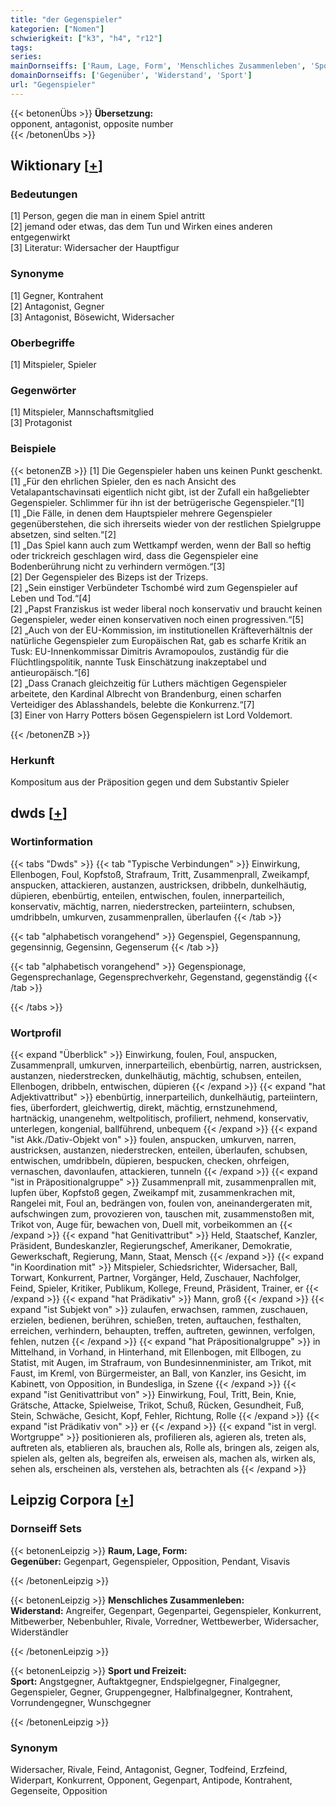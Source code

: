 ```yaml
---
title: "der Gegenspieler"
kategorien: ["Nomen"]
schwierigkeit: ["k3", "h4", "r12"]
tags:
series:
mainDornseiffs: ['Raum, Lage, Form', 'Menschliches Zusammenleben', 'Sport und Freizeit']
domainDornseiffs: ['Gegenüber', 'Widerstand', 'Sport']
url: "Gegenspieler"
---
```


{{< betonenÜbs >}}
**Übersetzung:**  
opponent, antagonist, opposite number  
{{< /betonenÜbs >}}

## Wiktionary [[+](https://de.wiktionary.org/wiki/Gegenspieler)]

### Bedeutungen
[1] Person, gegen die man in einem Spiel antritt  
[2] jemand oder etwas, das dem Tun und Wirken eines anderen entgegenwirkt  
[3] Literatur: Widersacher der Hauptfigur  

### Synonyme
[1] Gegner, Kontrahent  
[2] Antagonist, Gegner  
[3] Antagonist, Bösewicht, Widersacher  

### Oberbegriffe
[1] Mitspieler, Spieler  

### Gegenwörter
[1] Mitspieler, Mannschaftsmitglied  
[3] Protagonist  

### Beispiele
{{< betonenZB >}}
[1] Die Gegenspieler haben uns keinen Punkt geschenkt.  
[1] „Für den ehrlichen Spieler, den es nach Ansicht des Vetalapantschavinsati eigentlich nicht gibt, ist der Zufall ein haßgeliebter Gegenspieler. Schlimmer für ihn ist der betrügerische Gegenspieler.“[1]  
[1] „Die Fälle, in denen dem Hauptspieler mehrere Gegenspieler gegenüberstehen, die sich ihrerseits wieder von der restlichen Spielgruppe absetzen, sind selten.“[2]  
[1] „Das Spiel kann auch zum Wettkampf werden, wenn der Ball so heftig oder trickreich geschlagen wird, dass die Gegenspieler eine Bodenberührung nicht zu verhindern vermögen.“[3]  
[2] Der Gegenspieler des Bizeps ist der Trizeps.  
[2] „Sein einstiger Verbündeter Tschombé wird zum Gegenspieler auf Leben und Tod.“[4]  
[2] „Papst Franziskus ist weder liberal noch konservativ und braucht keinen Gegenspieler, weder einen konservativen noch einen progressiven.“[5]  
[2] „Auch von der EU-Kommission, im institutionellen Kräfteverhältnis der natürliche Gegenspieler zum Europäischen Rat, gab es scharfe Kritik an Tusk: EU-Innenkommissar Dimitris Avramopoulos, zuständig für die Flüchtlingspolitik, nannte Tusk Einschätzung inakzeptabel und antieuropäisch.“[6]  
[2] „Dass Cranach gleichzeitig für Luthers mächtigen Gegenspieler arbeitete, den Kardinal Albrecht von Brandenburg, einen scharfen Verteidiger des Ablasshandels, belebte die Konkurrenz.“[7]  
[3] Einer von Harry Potters bösen Gegenspielern ist Lord Voldemort.  

{{< /betonenZB >}}
### Herkunft
Kompositum aus der Präposition gegen und dem Substantiv Spieler  



## dwds [[+](https://www.dwds.de/wb/Gegenspieler)]

### Wortinformation
{{< tabs "Dwds" >}}
{{< tab "Typische Verbindungen" >}}
Einwirkung, Ellenbogen, Foul, Kopfstoß, Strafraum, Tritt, Zusammenprall, Zweikampf, anspucken, attackieren, austanzen, austricksen, dribbeln, dunkelhäutig, düpieren, ebenbürtig, enteilen, entwischen, foulen, innerparteilich, konservativ, mächtig, narren, niederstrecken, parteiintern, schubsen, umdribbeln, umkurven, zusammenprallen, überlaufen
{{< /tab >}}

{{< tab "alphabetisch vorangehend" >}}
Gegenspiel, Gegenspannung, gegensinnig, Gegensinn, Gegenserum
{{< /tab >}}

{{< tab "alphabetisch vorangehend" >}}
Gegenspionage, Gegensprechanlage, Gegensprechverkehr, Gegenstand, gegenständig
{{< /tab >}}

{{< /tabs >}}

### Wortprofil
{{< expand "Überblick" >}} Einwirkung, foulen, Foul, anspucken, Zusammenprall, umkurven, innerparteilich, ebenbürtig, narren, austricksen, austanzen, niederstrecken, dunkelhäutig, mächtig, schubsen, enteilen, Ellenbogen, dribbeln, entwischen, düpieren {{< /expand >}}
{{< expand "hat Adjektivattribut" >}} ebenbürtig, innerparteilich, dunkelhäutig, parteiintern, fies, überfordert, gleichwertig, direkt, mächtig, ernstzunehmend, hartnäckig, unangenehm, weltpolitisch, profiliert, nehmend, konservativ, unterlegen, kongenial, ballführend, unbequem {{< /expand >}}
{{< expand "ist Akk./Dativ-Objekt von" >}} foulen, anspucken, umkurven, narren, austricksen, austanzen, niederstrecken, enteilen, überlaufen, schubsen, entwischen, umdribbeln, düpieren, bespucken, checken, ohrfeigen, vernaschen, davonlaufen, attackieren, tunneln {{< /expand >}}
{{< expand "ist in Präpositionalgruppe" >}} Zusammenprall mit, zusammenprallen mit, lupfen über, Kopfstoß gegen, Zweikampf mit, zusammenkrachen mit, Rangelei mit, Foul an, bedrängen von, foulen von, aneinandergeraten mit, aufschwingen zum, provozieren von, tauschen mit, zusammenstoßen mit, Trikot von, Auge für, bewachen von, Duell mit, vorbeikommen an {{< /expand >}}
{{< expand "hat Genitivattribut" >}} Held, Staatschef, Kanzler, Präsident, Bundeskanzler, Regierungschef, Amerikaner, Demokratie, Gewerkschaft, Regierung, Mann, Staat, Mensch {{< /expand >}}
{{< expand "in Koordination mit" >}} Mitspieler, Schiedsrichter, Widersacher, Ball, Torwart, Konkurrent, Partner, Vorgänger, Held, Zuschauer, Nachfolger, Feind, Spieler, Kritiker, Publikum, Kollege, Freund, Präsident, Trainer, er {{< /expand >}}
{{< expand "hat Prädikativ" >}} Mann, groß {{< /expand >}}
{{< expand "ist Subjekt von" >}} zulaufen, erwachsen, rammen, zuschauen, erzielen, bedienen, berühren, schießen, treten, auftauchen, festhalten, erreichen, verhindern, behaupten, treffen, auftreten, gewinnen, verfolgen, fehlen, nutzen {{< /expand >}}
{{< expand "hat Präpositionalgruppe" >}} in Mittelhand, in Vorhand, in Hinterhand, mit Ellenbogen, mit Ellbogen, zu Statist, mit Augen, im Strafraum, von Bundesinnenminister, am Trikot, mit Faust, im Kreml, von Bürgermeister, an Ball, von Kanzler, ins Gesicht, im Kabinett, von Opposition, in Bundesliga, in Szene {{< /expand >}}
{{< expand "ist Genitivattribut von" >}} Einwirkung, Foul, Tritt, Bein, Knie, Grätsche, Attacke, Spielweise, Trikot, Schuß, Rücken, Gesundheit, Fuß, Stein, Schwäche, Gesicht, Kopf, Fehler, Richtung, Rolle {{< /expand >}}
{{< expand "ist Prädikativ von" >}} er {{< /expand >}}
{{< expand "ist in vergl. Wortgruppe" >}} positionieren als, profilieren als, agieren als, treten als, auftreten als, etablieren als, brauchen als, Rolle als, bringen als, zeigen als, spielen als, gelten als, begreifen als, erweisen als, machen als, wirken als, sehen als, erscheinen als, verstehen als, betrachten als {{< /expand >}}

## Leipzig Corpora [[+](https://corpora.uni-leipzig.de/en/res?word=Gegenspieler&corpusId=deu_newscrawl-public_2018)]

### Dornseiff Sets
{{< betonenLeipzig >}}
**Raum, Lage, Form:**  
**Gegenüber:** Gegenpart, Gegenspieler, Opposition, Pendant, Visavis  

{{< /betonenLeipzig >}}


{{< betonenLeipzig >}}
**Menschliches Zusammenleben:**  
**Widerstand:** Angreifer, Gegenpart, Gegenpartei, Gegenspieler, Konkurrent, Mitbewerber, Nebenbuhler, Rivale, Vorredner, Wettbewerber, Widersacher, Widerständler  

{{< /betonenLeipzig >}}


{{< betonenLeipzig >}}
**Sport und Freizeit:**  
**Sport:** Angstgegner, Auftaktgegner, Endspielgegner, Finalgegner, Gegenspieler, Gegner, Gruppengegner, Halbfinalgegner, Kontrahent, Vorrundengegner, Wunschgegner  

{{< /betonenLeipzig >}}

### Synonym
Widersacher, Rivale, Feind, Antagonist, Gegner, Todfeind, Erzfeind, Widerpart, Konkurrent, Opponent, Gegenpart, Antipode, Kontrahent, Gegenseite, Opposition

